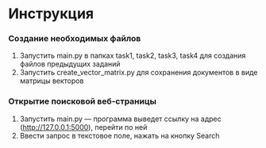 # Инструкция

### Создание необходимых файлов
1. Запустить main.py в папках task1, task2, task3, task4 для создания файлов предыдущих заданий
2. Запустить create_vector_matrix.py для сохранения документов в виде матрицы векторов

### Открытие поисковой веб-страницы 
1. Запустить main.py — программа выведет ссылку на адрес (http://127.0.0.1:5000), перейти по ней
2. Ввести запрос в текстовое поле, нажать на кнопку Search 